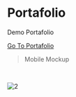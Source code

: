# Portafolio <br/>
Demo Portafolio <br/>



[Go To Portafolio](https://portafoliogagandeep.netlify.app/index.html)

> Mobile Mockup 
<br/>

![2](https://user-images.githubusercontent.com/66964536/124293156-9ea1b400-db56-11eb-95b5-0355a6d2d319.JPG)


<br/>
